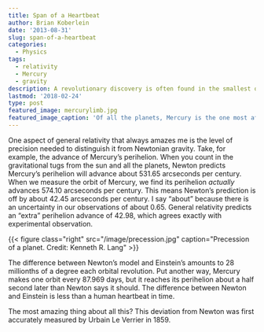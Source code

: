 ```yaml
---
title: Span of a Heartbeat
author: Brian Koberlein
date: '2013-08-31'
slug: span-of-a-heartbeat
categories:
  - Physics
tags:
  - relativity
  - Mercury
  - gravity
description: A revolutionary discovery is often found in the smallest of details
lastmod: '2018-02-24'
type: post
featured_image: mercurylimb.jpg
featured_image_caption: 'Of all the planets, Mercury is the one most affected by relativity.'
---
```


One aspect of general relativity that always amazes me is the level of precision needed to distinguish it from Newtonian gravity. Take, for example, the advance of Mercury’s perihelion. When you count in the gravitational tugs from the sun and all the planets, Newton predicts Mercury’s perihelion will advance about 531.65 arcseconds per century. When we measure the orbit of Mercury, we find its perihelion *actually* advances 574.10 arcseconds per century. This means Newton’s prediction is off by about 42.45 arcseconds per century. I say “about” because there is an uncertainty in our observations of about 0.65. General relativity predicts an “extra” perihelion advance of 42.98, which agrees exactly with experimental observation.

{{< figure class="right" src="/image/precession.jpg" caption="Precession of a planet. Credit: Kenneth R. Lang" >}}

The difference between Newton’s model and Einstein’s amounts to 28 millionths of a degree each orbital revolution. Put another way, Mercury makes one orbit every 87.969 days, but it reaches its perihelion about a half second later than Newton says it should. The difference between Newton and Einstein is less than a human heartbeat in time.

The most amazing thing about all this? This deviation from Newton was first accurately measured by Urbain Le Verrier in 1859.